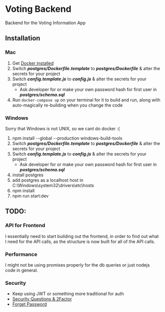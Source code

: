 # Voting Backend

Backend for the Voting Information App

## Installation

### Mac
1. Get [Docker installed](https://store.docker.com/search?type=edition&offering=community)
2. Switch __*postgres/Dockerfile.template*__ to __*postgres/Dockerfile*__ & alter the secrets for your project
3. Switch __*config.template.js*__ to __*config.js*__ & alter the secrets for your project
    - Ask developer for or make your own password hash for first user in __*postgres/schema.sql*__
4. Run ```docker-compose up``` on your terminal for it to build and run, along with auto-magically re-building when you change the code

### Windows
Sorry that Windows is not UNIX, so we cant do docker :(
1. npm install --global --production windows-build-tools
2. Switch __*postgres/Dockerfile.template*__ to __*postgres/Dockerfile*__ & alter the secrets for your project
3. Switch __*config.template.js*__ to __*config.js*__ & alter the secrets for your project
    - Ask developer for or make your own password hash for first user in __*postgres/schema.sql*__
4. install postgres
5. add postgres as a localhost host in C:\Windows\system32\drivers\etc\hosts
6. npm install
7. npm run start:dev

## TODO:

### API for Frontend
I essentially need to start building out the frontend, in order to find out what I need for the API calls, as the structure is now built for all of the API calls.

### Performance
I might not be using promises properly for the db queries or just nodejs code in general.

### Security
 * Keep using JWT or something more traditional for auth
 * [Security Questions & 2Factor](https://www.owasp.org/index.php/Password_Storage_Cheat_Sheet#Design_password_storage_assuming_eventual_compromise)
 * [Forget Password](https://www.owasp.org/index.php/Forgot_Password_Cheat_Sheet)
